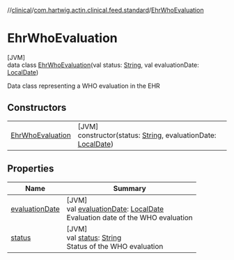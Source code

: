 //[clinical](../../../index.md)/[com.hartwig.actin.clinical.feed.standard](../index.md)/[EhrWhoEvaluation](index.md)

# EhrWhoEvaluation

[JVM]\
data class [EhrWhoEvaluation](index.md)(val status: [String](https://kotlinlang.org/api/latest/jvm/stdlib/kotlin/-string/index.html), val evaluationDate: [LocalDate](https://docs.oracle.com/javase/8/docs/api/java/time/LocalDate.html))

Data class representing a WHO evaluation in the EHR

## Constructors

| | |
|---|---|
| [EhrWhoEvaluation](-ehr-who-evaluation.md) | [JVM]<br>constructor(status: [String](https://kotlinlang.org/api/latest/jvm/stdlib/kotlin/-string/index.html), evaluationDate: [LocalDate](https://docs.oracle.com/javase/8/docs/api/java/time/LocalDate.html)) |

## Properties

| Name | Summary |
|---|---|
| [evaluationDate](evaluation-date.md) | [JVM]<br>val [evaluationDate](evaluation-date.md): [LocalDate](https://docs.oracle.com/javase/8/docs/api/java/time/LocalDate.html)<br>Evaluation date of the WHO evaluation |
| [status](status.md) | [JVM]<br>val [status](status.md): [String](https://kotlinlang.org/api/latest/jvm/stdlib/kotlin/-string/index.html)<br>Status of the WHO evaluation |
